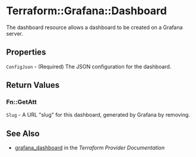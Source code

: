 # Terraform::Grafana::Dashboard

The dashboard resource allows a dashboard to be created on a Grafana server.

## Properties

`ConfigJson` - (Required) The JSON configuration for the dashboard.


## Return Values

### Fn::GetAtt

`Slug` - A URL "slug" for this dashboard, generated by Grafana by removing.

## See Also

* [grafana_dashboard](https://www.terraform.io/docs/providers/grafana/r/dashboard.html) in the _Terraform Provider Documentation_